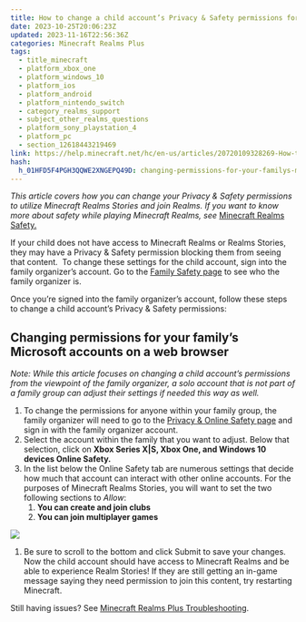 ```yaml
---
title: How to change a child account’s Privacy & Safety permissions for Minecraft Realms Stories
date: 2023-10-25T20:06:23Z
updated: 2023-11-16T22:56:36Z
categories: Minecraft Realms Plus
tags:
  - title_minecraft
  - platform_xbox_one
  - platform_windows_10
  - platform_ios
  - platform_android
  - platform_nintendo_switch
  - category_realms_support
  - subject_other_realms_questions
  - platform_sony_playstation_4
  - platform_pc
  - section_12618443219469
link: https://help.minecraft.net/hc/en-us/articles/20720109328269-How-to-change-a-child-account-s-Privacy-Safety-permissions-for-Minecraft-Realms-Stories
hash:
  h_01HFD5F4PGH3QQWE2XNGEPQ49D: changing-permissions-for-your-familys-microsoft-accounts-on-a-web-browser
---
```


*This article covers how you can change your Privacy & Safety permissions to utilize Minecraft Realms Stories and join Realms. If you want to know more about safety while playing Minecraft Realms, see* [Minecraft Realms Safety.](../Minecraft-Bedrock-Edition/Minecraft-Realms-Safety.md)

If your child does not have access to Minecraft Realms or Realms Stories, they may have a Privacy & Safety permission blocking them from seeing that content.  To change these settings for the child account, sign into the family organizer’s account. Go to the [Family Safety page](https://account.microsoft.com/family/home?ref=xboxsupport&refd=support.xbox.com) to see who the family organizer is.

Once you’re signed into the family organizer’s account, follow these steps to change a child account’s Privacy & Safety permissions:

## Changing permissions for your family’s Microsoft accounts on a web browser

*Note: While this article focuses on changing a child account’s permissions from the viewpoint of the family organizer, a solo account that is not part of a family group can adjust their settings if needed this way as well.*

1.  To change the permissions for anyone within your family group, the family organizer will need to go to the [Privacy & Online Safety page](https://account.xbox.com/en-us/settings?gamertag=REV+X+SHADOWS&activetab=main%3aprivacytab) and sign in with the family organizer account. 
2.  Select the account within the family that you want to adjust. Below that selection, click on **Xbox Series X\|S, Xbox One, and Windows 10 devices Online Safety.**
3.  In the list below the Online Safety tab are numerous settings that decide how much that account can interact with other online accounts. For the purposes of Minecraft Realms Stories, you will want to set the two following sections to *Allow*:
    1.  **You can create and join clubs**
    2.  **You can join multiplayer games**

![](https://minecrafthelp.zendesk.com/hc/article_attachments/21412047830285)

1.  Be sure to scroll to the bottom and click Submit to save your changes. Now the child account should have access to Minecraft Realms and be able to experience Realm Stories! If they are still getting an in-game message saying they need permission to join this content, try restarting Minecraft.

Still having issues? See [Minecraft Realms Plus Troubleshooting](../Realms-Troubleshooting-and-Billing/Minecraft-Realms-Plus-Troubleshooting.md).
